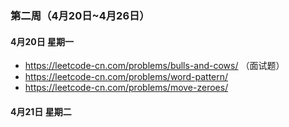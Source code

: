 ### 第二周（4月20日~4月26日）

#### 4月20日 星期一

- https://leetcode-cn.com/problems/bulls-and-cows/ （面试题）
- https://leetcode-cn.com/problems/word-pattern/
- https://leetcode-cn.com/problems/move-zeroes/

#### 4月21日 星期二